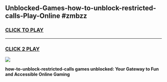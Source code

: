
## Unblocked-Games-how-to-unblock-restricted-calls-Play-Online #zmbzz
<h3>
<a href="https://news.freeplayer.one?title=how-to-unblock-restricted-calls&ref=3">CLICK TO PLAY</a></h3>
<hr>

<h3>
<a href="https://news.freeplayer.one?title=how-to-unblock-restricted-calls&ref=3">CLICK 2 PLAY</a>
  
</h3>

<a href="https://news.freeplayer.one?title=how-to-unblock-restricted-calls&ref=3"><img src="https://clearcache.store/games.png"></a>


**how-to-unblock-restricted-calls games unblocked: Your Gateway to Fun and Accessible Online Gaming**
